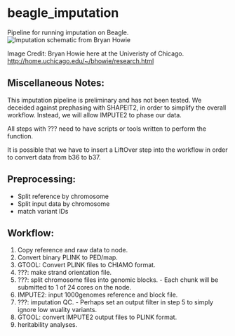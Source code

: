 beagle_imputation
=================

Pipeline for running imputation on Beagle.
![Imputation schematic from Bryan Howie](http://github.com/vtrubets/beagle_imputation/blob/master/images/imputation_schematic.png)

Image Credit: Bryan Howie here at the Univeristy of Chicago. <http://home.uchicago.edu/~/bhowie/research.html>

## Miscellaneous Notes:
 This imputation pipeline is preliminary and has not been tested. We deceided against prephasing with SHAPEIT2, in order to simplify the overall workflow. Instead, we will allow IMPUTE2 to phase our data.

  All steps with ??? need to have scripts or tools written to perform the function.

  It is possible that we have to insert a LiftOver step into the workflow in order to convert data from b36 to b37.

## Preprocessing:
  * Split reference by chromosome
  * Split input data by chromosome
  * match variant IDs

## Workflow:
  1. Copy reference and raw data to node.
  2. Convert binary PLINK to PED/map.
  3. GTOOL: Convert PLINK files to CHIAMO format.
  4. ???: make strand orientation file.
  5. ???: split chromosome files into genomic blocks.
    - Each chunk will be submitted to 1 of 24 cores on the node.
  6. IMPUTE2: input 1000genomes reference and block file.
  7. ???: imputation QC.
    - Perhaps set an output filter in step 5 to simply ignore low wuality variants.
  8. GTOOL: convert IMPUTE2 output files to PLINK format.
  9. heritability analyses.

